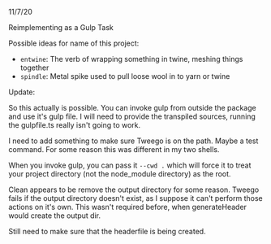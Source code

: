 11/7/20

Reimplementing as a Gulp Task

Possible ideas for name of this project:

  - `entwine`: The verb of wrapping something in twine, meshing things together
  - `spindle`: Metal spike used to pull loose wool in to yarn or twine


Update:

So this actually is possible. You can invoke gulp from outside the package and use it's gulp file. I will need to provide the transpiled sources, running the gulpfile.ts really isn't going to work.

I need to add something to make sure Tweego is on the path. Maybe a test command.
For some reason this was different in my two shells.

When you invoke gulp, you can pass it `--cwd .` which will force it to treat your project directory (not the node_module directory) as the root.

Clean appears to be remove the output directory for some reason. Tweego fails if the output directory doesn't exist, as I suppose it can't perform those actions on it's own. This wasn't required before, when generateHeader would create the output dir.

Still need to make sure that the headerfile is being created.

